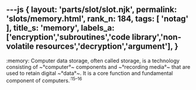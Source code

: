 ---js
{
  layout: 'parts/slot/slot.njk',
  permalink: 'slots/memory.html',
  rank_n: 184,
  tags: [ 'notag' ],
  title_s: 'memory',
  labels_a: ['encryption','subroutines','code library','non-volatile resources','decryption','argument'],
}
---
:memory:
Computer data storage, often called storage, is a technology consisting of ~°computer°~ components and ~°recording media°~ that are used to retain digital ~°data°~. It is a core function and fundamental component of computers.<sup class="reference" style="white-space:nowrap;">:15–16</sup>

